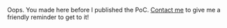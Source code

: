 Oops. You made here before I published the PoC. [Contact me](../README.md#contact) to give me a friendly reminder to get to it!